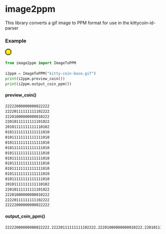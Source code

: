 # image2ppm

This library converts a gif image to PPM format for use in the kittycoin-id-parser

### Example

![kitty-coin-base](kitty-coin-base.gif)

```python
from image2ppm import ImageToPPM

i2ppm = ImageToPPM("kitty-coin-base.gif")
print(i2ppm.preview_coin())
print(i2ppm.output_coin_ppm())
```

#### preview_coin()

```bash
22222000000000022222
22220111111111102222
22201000000000010222
22010111111111101022
20101111111111110102
01011111111111111010
01011111111111111010
01011111111111111010
01011111111111111010
01011111111111111010
01011111111111111010
01011111111111111010
01011111111111111010
01011111111111111010
01011111111111111010
20101111111111110102
22010111111111101022
22201000000000010222
22220111111111102222
22222000000000022222
```

#### output_coin_ppm()

```bash
22222000000000022222.22220111111111102222.22201000000000010222.22010111111111101022.20101111111111110102.01011111111111111010.01011111111111111010.01011111111111111010.01011111111111111010.01011111111111111010.01011111111111111010.01011111111111111010.01011111111111111010.01011111111111111010.01011111111111111010.20101111111111110102.22010111111111101022.22201000000000010222.22220111111111102222.22222000000000022222

```